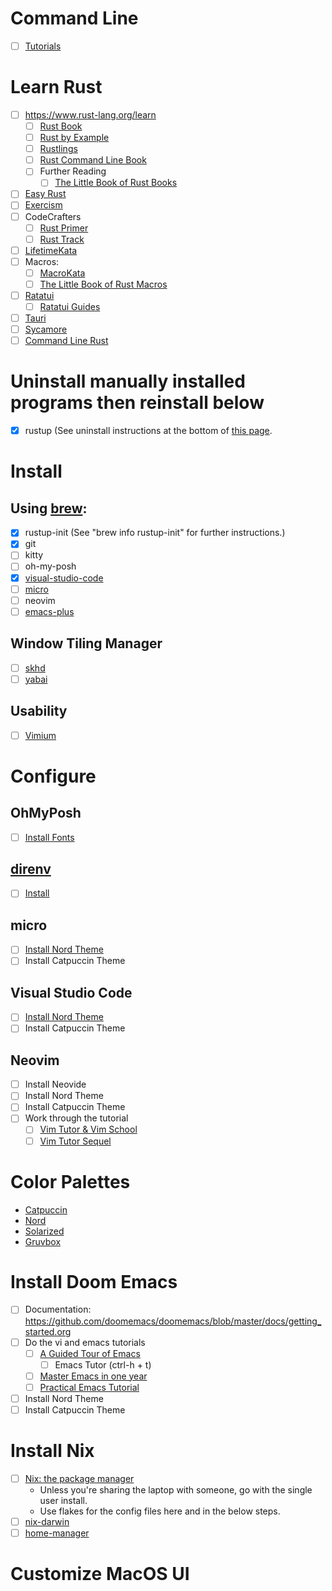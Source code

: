 # Command Line
 - [ ] [Tutorials](./command-line.md)

# Learn Rust
 - [ ] https://www.rust-lang.org/learn
   - [ ] [Rust Book](https://doc.rust-lang.org/book/)
   - [ ] [Rust by Example](https://doc.rust-lang.org/rust-by-example/)
   - [ ] [Rustlings](https://github.com/rust-lang/rustlings/)
   - [ ] [Rust Command Line Book](https://rust-cli.github.io/book/index.html)
   - [ ] Further Reading
     - [ ] [The Little Book of Rust Books](https://lborb.github.io/book/title-page.html)
 - [ ] [Easy Rust](https://dhghomon.github.io/easy_rust/Chapter_1.html)
 - [ ] [Exercism](https://exercism.org/tracks/rust)
 - [ ] CodeCrafters
   - [ ] [Rust Primer](https://app.codecrafters.io/collections/rust-primer)
   - [ ] [Rust Track](https://app.codecrafters.io/tracks/rust)
 - [ ] [LifetimeKata](https://tfpk.github.io/lifetimekata/)
 - [ ] Macros:
   - [ ] [MacroKata](https://github.com/tfpk/macrokata)
   - [ ] [The Little Book of Rust Macros](https://veykril.github.io/tlborm/)
 - [ ] [Ratatui](https://ratatui.rs/)
   - [ ] [Ratatui Guides](https://ratatui.rs/tutorials/hello-world/)
 - [ ] [Tauri](https://beta.tauri.app/guides/)
 - [ ] [Sycamore](https://sycamore-rs.netlify.app/docs/getting_started/installation)
 - [ ] [Command Line Rust](https://github.com/kyclark/command-line-rust)

# Uninstall manually installed programs then reinstall below
 - [x] rustup (See uninstall instructions at the bottom of [this page](https://www.rust-lang.org/tools/install).

# Install

## Using [brew](https://brew.sh/):
 - [x] rustup-init (See "brew info rustup-init" for further instructions.)
 - [x] git
 - [ ] kitty
 - [ ] oh-my-posh
 - [x] [visual-studio-code](https://code.visualstudio.com/docs)
 - [ ] [micro](https://github.com/zyedidia/micro)
 - [ ] neovim
 - [ ] [emacs-plus](https://github.com/d12frosted/homebrew-emacs-plus?tab=readme-ov-file#install)

## Window Tiling Manager
 - [ ] [skhd](https://github.com/koekeishiya/skhd)
 - [ ] [yabai](https://github.com/koekeishiya/yabai)

## Usability
 - [ ] [Vimium](https://vimium.github.io/)

# Configure

## OhMyPosh
 - [ ] [Install Fonts](https://ohmyposh.dev/docs/installation/fonts)

## [direnv](https://direnv.net/)
 - [ ] [Install](https://direnv.net/docs/installation.html)

## micro
 - [ ] [Install Nord Theme](https://github.com/KiranWells/micro-nord-tc-colors/)
 - [ ] Install Catpuccin Theme

## Visual Studio Code
 - [ ] [Install Nord Theme](https://marketplace.visualstudio.com/items?itemName=arcticicestudio.nord-visual-studio-code)
 - [ ] Install Catpuccin Theme

## Neovim
 - [ ] Install Neovide
 - [ ] Install Nord Theme
 - [ ] Install Catpuccin Theme
 - [ ] Work through the tutorial
   - [ ] [Vim Tutor & Vim School](https://vimschool.netlify.app/introduction/vimtutor/)
   - [ ] [Vim Tutor Sequel](https://github.com/micahkepe/vimtutor-sequel)

# Color Palettes
 - [Catpuccin](https://github.com/catppuccin)
 - [Nord](https://www.nordtheme.com/)
 - [Solarized](https://ethanschoonover.com/solarized/)
 - [Gruvbox](https://github.com/morhetz/gruvbox)

# Install Doom Emacs
 - [ ] Documentation: https://github.com/doomemacs/doomemacs/blob/master/docs/getting_started.org
 - [ ] Do the vi and emacs tutorials
   - [ ] [A Guided Tour of Emacs](https://www.gnu.org/software/emacs/tour/)
     - [ ] Emacs Tutor (ctrl-h + t)
   - [ ] [Master Emacs in one year](https://github.com/redguardtoo/mastering-emacs-in-one-year-guide/blob/master/guide-en.org)
   - [ ] [Practical Emacs Tutorial](http://xahlee.info/emacs/emacs/emacs.html)
 - [ ] Install Nord Theme
 - [ ] Install Catpuccin Theme

# Install Nix
 - [ ] [Nix: the package manager](https://nixos.org/download#nix-install-macos)
   - Unless you're sharing the laptop with someone, go with the single user install.
   - Use flakes for the config files here and in the below steps.
 - [ ] [nix-darwin](https://github.com/LnL7/nix-darwin)
 - [ ] [home-manager](https://nix-community.github.io/home-manager/index.xhtml#sec-install-nix-darwin-module)

# Customize MacOS UI

